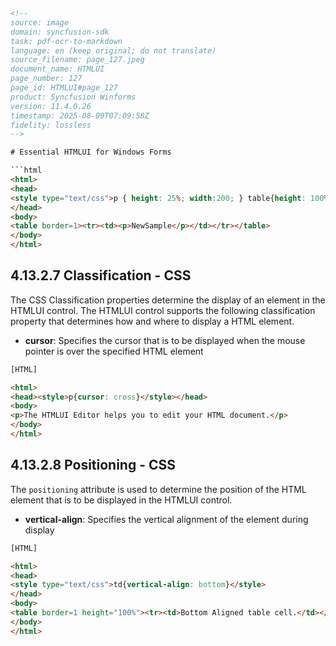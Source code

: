 ```html
<!-- 
source: image
domain: syncfusion-sdk
task: pdf-ocr-to-markdown
language: en (keep original; do not translate)
source_filename: page_127.jpeg
document_name: HTMLUI
page_number: 127
page_id: HTMLUI#page_127
product: Syncfusion Winforms
version: 11.4.0.26
timestamp: 2025-08-09T07:09:58Z
fidelity: lossless
-->

# Essential HTMLUI for Windows Forms

```html
<html>
<head>
<style type="text/css">p { height: 25%; width:200; } table{height: 100%;}</style>
</head>
<body>
<table border=1><tr><td><p>NewSample</p></td></tr></table>
</body>
</html>
```

## 4.13.2.7 Classification - CSS

The CSS Classification properties determine the display of an element in the HTMLUI control. The HTMLUI control supports the following classification property that determines how and where to display a HTML element.

- **cursor**: Specifies the cursor that is to be displayed when the mouse pointer is over the specified HTML element

```html
[HTML]

<html>
<head><style>p{cursor: cross}</style></head>
<body>
<p>The HTMLUI Editor helps you to edit your HTML document.</p>
</body>
</html>
```

## 4.13.2.8 Positioning - CSS

The `positioning` attribute is used to determine the position of the HTML element that is to be displayed in the HTMLUI control.

- **vertical-align**: Specifies the vertical alignment of the element during display

```html
[HTML]

<html>
<head>
<style type="text/css">td{vertical-align: bottom}</style>
</head>
<body>
<table border=1 height="100%"><tr><td>Bottom Aligned table cell.</td></tr></table>
</body>
</html>
```

<!-- tags: [HTMLUI, Windows Forms, CSS, cursor, vertical-align] keywords: [HTMLUI, Windows Forms, CSS properties, cursor, vertical alignment, HTML elements, positioning] -->
```